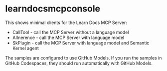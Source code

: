 # learndocsmcpconsole

This shows minimal clients for the Learn Docs MCP Server:

* CallTool - call the MCP Server without a language model
* AIInerence - call the MCP Server with language model 
* SkPlugin - call the MCP Server with language model and Semantic Kernel agent

The samples are configured to use GitHub Models. If you run the samples in GitHub Codespaces, they should run automatically with GitHub Models. 